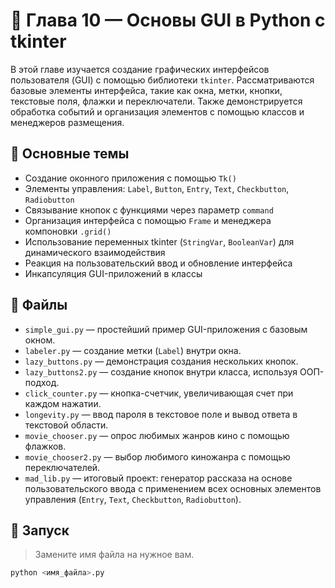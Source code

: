 # 📘 Глава 10 — Основы GUI в Python с tkinter

В этой главе изучается создание графических интерфейсов пользователя (GUI) с помощью библиотеки `tkinter`. Рассматриваются базовые элементы интерфейса, такие как окна, метки, кнопки, текстовые поля, флажки и переключатели. Также демонстрируется обработка событий и организация элементов с помощью классов и менеджеров размещения.

## 🧠 Основные темы

- Создание оконного приложения с помощью `Tk()`
- Элементы управления: `Label`, `Button`, `Entry`, `Text`, `Checkbutton`, `Radiobutton`
- Связывание кнопок с функциями через параметр `command`
- Организация интерфейса с помощью `Frame` и менеджера компоновки `.grid()`
- Использование переменных tkinter (`StringVar`, `BooleanVar`) для динамического взаимодействия
- Реакция на пользовательский ввод и обновление интерфейса
- Инкапсуляция GUI-приложений в классы

## 🚀 Файлы

- `simple_gui.py` — простейший пример GUI-приложения с базовым окном.
- `labeler.py` — создание метки (`Label`) внутри окна.
- `lazy_buttons.py` — демонстрация создания нескольких кнопок.
- `lazy_buttons2.py` — создание кнопок внутри класса, используя ООП-подход.
- `click_counter.py` — кнопка-счетчик, увеличивающая счет при каждом нажатии.
- `longevity.py` — ввод пароля в текстовое поле и вывод ответа в текстовой области.
- `movie_chooser.py` — опрос любимых жанров кино с помощью флажков.
- `movie_chooser2.py` — выбор любимого киножанра с помощью переключателей.
- `mad_lib.py` — итоговый проект: генератор рассказа на основе пользовательского ввода с применением всех основных элементов управления (`Entry`, `Text`, `Checkbutton`, `Radiobutton`).

## 📌 Запуск

> Замените имя файла на нужное вам.

```bash
python <имя_файла>.py
```
